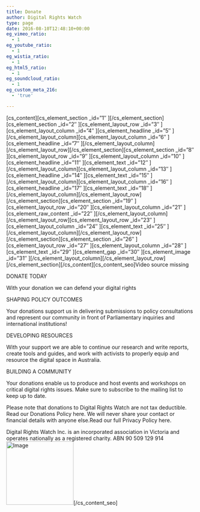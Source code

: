 ```yaml
---
title: Donate
author: Digital Rights Watch
type: page
date: 2016-08-10T12:48:10+00:00
eg_vimeo_ratio:
  - 1
eg_youtube_ratio:
  - 1
eg_wistia_ratio:
  - 1
eg_html5_ratio:
  - 1
eg_soundcloud_ratio:
  - 1
eg_custom_meta_216:
  - 'true'

---
```

\[cs\_content\]\[cs\_element\_section \_id=&#8221;1&#8243; \]\[/cs\_element\_section\]\[cs\_element\_section \_id=&#8221;2&#8243; \]\[cs\_element\_layout\_row \_id=&#8221;3&#8243; \]\[cs\_element\_layout\_column \_id=&#8221;4&#8243; \]\[cs\_element\_headline \_id=&#8221;5&#8243; \]\[/cs\_element\_layout\_column\]\[cs\_element\_layout\_column \_id=&#8221;6&#8243; \]\[cs\_element\_headline \_id=&#8221;7&#8243; \]\[/cs\_element\_layout\_column\]\[/cs\_element\_layout\_row\]\[/cs\_element\_section\]\[cs\_element\_section \_id=&#8221;8&#8243; \]\[cs\_element\_layout\_row \_id=&#8221;9&#8243; \]\[cs\_element\_layout\_column \_id=&#8221;10&#8243; \]\[cs\_element\_headline \_id=&#8221;11&#8243; \]\[cs\_element\_text \_id=&#8221;12&#8243; \]\[/cs\_element\_layout\_column\]\[cs\_element\_layout\_column \_id=&#8221;13&#8243; \]\[cs\_element\_headline \_id=&#8221;14&#8243; \]\[cs\_element\_text \_id=&#8221;15&#8243; \]\[/cs\_element\_layout\_column\]\[cs\_element\_layout\_column \_id=&#8221;16&#8243; \]\[cs\_element\_headline \_id=&#8221;17&#8243; \]\[cs\_element\_text \_id=&#8221;18&#8243; \]\[/cs\_element\_layout\_column\]\[/cs\_element\_layout\_row\]\[/cs\_element\_section\]\[cs\_element\_section \_id=&#8221;19&#8243; \]\[cs\_element\_layout\_row \_id=&#8221;20&#8243; \]\[cs\_element\_layout\_column \_id=&#8221;21&#8243; \]\[cs\_element\_raw\_content \_id=&#8221;22&#8243; \]\[/cs\_element\_layout\_column\]\[/cs\_element\_layout\_row\]\[cs\_element\_layout\_row \_id=&#8221;23&#8243; \]\[cs\_element\_layout\_column \_id=&#8221;24&#8243; \]\[cs\_element\_text \_id=&#8221;25&#8243; \]\[/cs\_element\_layout\_column\]\[/cs\_element\_layout\_row\]\[/cs\_element\_section\]\[cs\_element\_section \_id=&#8221;26&#8243; \]\[cs\_element\_layout\_row \_id=&#8221;27&#8243; \]\[cs\_element\_layout\_column \_id=&#8221;28&#8243; \]\[cs\_element\_text \_id=&#8221;29&#8243; \]\[cs\_element\_gap \_id=&#8221;30&#8243; \]\[cs\_element\_image \_id=&#8221;31&#8243; \]\[/cs\_element\_layout\_column\]\[/cs\_element\_layout\_row\]\[/cs\_element\_section\]\[/cs\_content\]\[cs\_content\_seo\]Video source missing

DONATE TODAY

With your donation we can defend your digital rights

SHAPING POLICY OUTCOMES

Your donations support us in delivering submissions to policy consultations and represent our community in front of Parliamentary inquiries and international institutions!

DEVELOPING RESOURCES

With your support we are able to continue our research and write reports, create tools and guides, and work with activists to properly equip and resource the digital space in Australia.

BUILDING A COMMUNITY

Your donations enable us to produce and host events and workshops on critical digital rights issues. Make sure to subscribe to the mailing list to keep up to date.


Please note that donations to Digital Rights Watch are not tax deductible. Read our Donations Policy here.
We will never share your contact or financial details with anyone else.Read our full Privacy Policy here.

Digital Rights Watch Inc. is an incorporated association in Victoria and operates nationally as a registered charity. ABN 90 509 129 914<img loading="lazy" decoding="async" alt="Image" src="/wp-content/uploads/2016/02/ACNC-Registered-Charity-Tick.jpg" width="179" height="169" />[/cs\_content\_seo]
